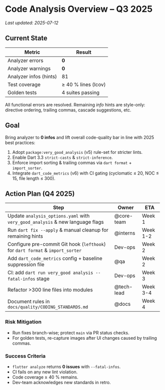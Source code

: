 # Code Analysis Overview – Q3 2025

_Last updated: 2025-07-12_

## Current State

| Metric | Result |
|--------|--------|
| Analyzer errors | **0** |
| Analyzer warnings | **0** |
| Analyzer infos (hints) | 81 |
| Test coverage | ≥ 40 % lines (lcov)
| Golden tests | 4 suites passing |

All functional errors are resolved. Remaining _info_ hints are style-only: directive ordering, trailing commas, cascade suggestions, etc.

## Goal

Bring analyzer to **0 infos** and lift overall code-quality bar in line with 2025 best practices:

1. Adopt `package:very_good_analysis` (v5) rule-set for stricter lints.
2. Enable Dart 3.3 `strict-casts` & `strict-inference`.
3. Enforce import sorting & trailing commas via `dart format` + `import_sorter`.
4. Integrate `dart_code_metrics` (v6) with CI gating (cyclomatic ≤ 20, NOC ≤ 15, file length ≤ 300).

## Action Plan (Q4 2025)

| Step | Owner | ETA |
|------|-------|-----|
| Update `analysis_options.yaml` with `very_good_analysis` & new language flags | @core-team | Week 1 |
| Run `dart fix --apply` & manual cleanup for remaining hints | @interns | Week 1-2 |
| Configure pre-commit Git hook (`lefthook`) for `dart format` & `import_sorter` | Dev-ops | Week 2 |
| Add `dart_code_metrics` config + baseline suppression file | @qa | Week 2 |
| CI: add `dart run very_good analysis --fatal-infos` stage | Dev-ops | Week 3 |
| Refactor >300 line files into modules  | @tech-lead | Week 3-4 |
| Document rules in `docs/quality/CODING_STANDARDS.md` | @docs | Week 4 |

### Risk Mitigation

- Run fixes branch-wise; protect `main` via PR status checks.
- For golden tests, re-capture images after UI changes caused by trailing commas.

### Success Criteria

- `flutter analyze` returns **0 issues** with `--fatal-infos`.
- CI fails on any new lint violation.
- Code coverage ≥ 40 % remains.
- Dev-team acknowledges new standards in retro.
